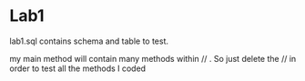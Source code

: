 # Lab1

lab1.sql contains schema and table to test.

my main method will contain many methods within // . So just delete the // in order to test all the methods I coded

